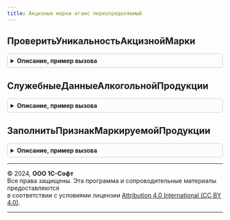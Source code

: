 ```yaml
---
title: Акцизные марки егаис переопределяемый
---
```



## ПроверитьУникальностьАкцизнойМарки
<details style="margin: 1em 0; padding: 0.5em; border: 1px solid #ccc; border-radius: 6px;">

<summary style="font-weight: bold; cursor: pointer;">Описание, пример вызова</summary>

```bsl

// Возвращает Истина, если акцизная марка никогда раньше не продавалась. Ложь - в противном случае.
//
// Параметры:
//  Операция - Строка - текущая операция, для которой требуется осуществить контроль. Возможные значения:
//   "Продажа" - проверка пройдена, если продажи за минусом возвратов <= 0,
//   "Возврат" - проверка пройдена, если продажи за минусом возвратов >= 0,
//   "АктПостановкиНаБаланс" - проверка пройдена, если не было продаж, возвратов, актов постановок на баланс,
//   "АктСписания" - проверка пройдена, если продажи за минусом возвратов <= 0 и поставлено на баланс - списано >= 0.
//  КодАкцизнойМарки - Строка - код акцизной марки,
//  ТекстОшибки - Строка, ФорматированнаяСтрока - текст сообщения пользователю, если акцизная марка не уникальна. Выходной параметр.
Процедура ПроверитьУникальностьАкцизнойМарки(Операция, КодАкцизнойМарки, ТекстОшибки) Экспорт
```

Пример вызова
```bsl
АкцизныеМаркиЕГАИСПереопределяемый.ПроверитьУникальностьАкцизнойМарки(Операция, КодАкцизнойМарки, ТекстОшибки) 
```
</details>

## СлужебныеДанныеАлкогольнойПродукции
<details style="margin: 1em 0; padding: 0.5em; border: 1px solid #ccc; border-radius: 6px;">

<summary style="font-weight: bold; cursor: pointer;">Описание, пример вызова</summary>

```bsl

Процедура СлужебныеДанныеАлкогольнойПродукции(Товары, Результат) Экспорт
```

Пример вызова
```bsl
АкцизныеМаркиЕГАИСПереопределяемый.СлужебныеДанныеАлкогольнойПродукции(Товары, Результат) 
```
</details>

## ЗаполнитьПризнакМаркируемойПродукции
<details style="margin: 1em 0; padding: 0.5em; border: 1px solid #ccc; border-radius: 6px;">

<summary style="font-weight: bold; cursor: pointer;">Описание, пример вызова</summary>

```bsl

// Определяет, является ли номенклатура алкогольной маркируемой продукцией.
//
// Параметры:
//  Маркируемая  - Булево - признак маркируемой продукции (Истина если является)
//  Номенклатура - ОпределяемыйТип.Номенклатура - номенклатура.
Процедура ЗаполнитьПризнакМаркируемойПродукции(Маркируемая, Номенклатура) Экспорт
```

Пример вызова
```bsl
АкцизныеМаркиЕГАИСПереопределяемый.ЗаполнитьПризнакМаркируемойПродукции(Маркируемая, Номенклатура) 
```
</details>

---

© 2024, **ООО 1С-Софт**  
Все права защищены. Эта программа и сопроводительные материалы предоставляются  
в соответствии с условиями лицензии [Attribution 4.0 International (CC BY 4.0)](https://creativecommons.org/licenses/by/4.0/legalcode).

---
